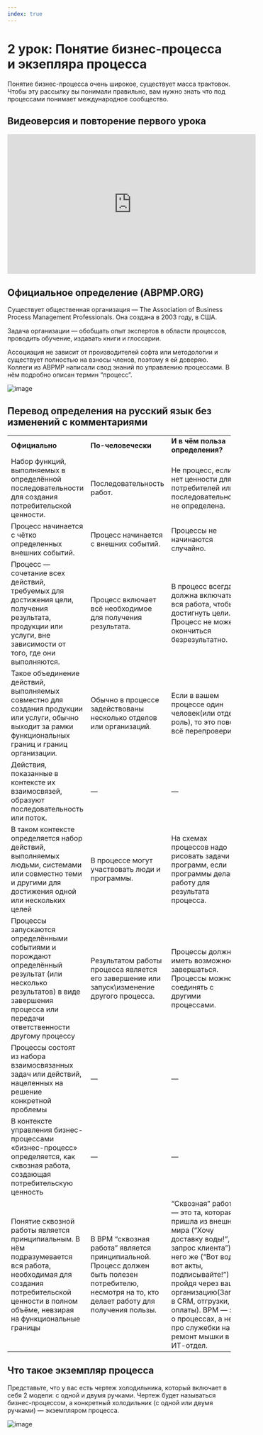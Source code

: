 ```yaml
---
index: true
---
```


# 2 урок:  Понятие бизнес-процесса и экзепляра процесса

Понятие бизнес-процесса очень широкое, существует масса трактовок. Чтобы эту рассылку вы понимали правильно, вам нужно знать что под процессами понимает международное сообщество.

## Видеоверсия и повторение первого урока

<iframe width="560" height="315" src="https://www.youtube.com/embed/iFPKWpHA9pk?si=BOxh7YNDD3WQQHdh" title="YouTube video player" frameborder="0" allow="accelerometer; autoplay; clipboard-write; encrypted-media; gyroscope; picture-in-picture; web-share" referrerpolicy="strict-origin-when-cross-origin" allowfullscreen></iframe>

## Официальное определение (ABPMP.ORG)

Существует общественная организация — The Association of Business Process Management Professionals. Она создана в 2003 году, в США. 

Задача организации — обобщать опыт экспертов в области процессов, проводить обучение, издавать книги и глоссарии.

Ассоциация не зависит от производителей софта или методологии и существует полностью на взносы членов, поэтому я ей доверяю.
Коллеги из ABPMP написали свод знаний по управлению процессами. В нём подробно описан термин “процесс”.  

![image](2_lesson_1.png)


## Перевод определения на русский язык без изменений с комментариями

||||
|--- |--- |--- |
|**Официально**|**По-человечески**|**И в чём польза определения?**|
|Набор функций, выполняемых в определённой последовательности для создания потребительской ценности.|Последовательность работ.|Не процесс, если нет ценности для потребителей или последовательность не определена.|
|Процесс начинается с чётко определенных внешних событий.|Процесс начинается с внешних событий.|Процессы не начинаются случайно.|
|Процесс — сочетание всех действий, требуемых для достижения цели, получения результата, продукции или услуги, вне зависимости от того, где они выполняются.|Процесс включает всё необходимое для получения результата.|В процесс всегда должна включаться вся работа, чтобы достигнуть цели. Процесс не может окончиться безрезультатно.|
|Такое объединение действий, выполняемых совместно для создания продукции или услуги, обычно выходит за рамки функциональных границ и границ организации.|Обычно в процессе задействованы несколько отделов или организаций.|Если в вашем процессе один человек(или отдел, роль), то это повод всё перепроверить.|
|Действия, показанные в контексте их взаимосвязей, образуют последовательность или поток.|—|—|
|В таком контексте определяется набор действий, выполняемых людьми, системами или совместно теми и другими для достижения одной или нескольких целей|В процессе могут участвовать люди и программы.|На схемах процессов надо рисовать задачи для программ, если программы делают работу для результата процесса.|
|Процессы запускаются определёнными событиями и порождают определённый результат (или несколько результатов) в виде завершения процесса или передачи ответственности другому процессу|Результатом работы процесса является его завершение или запуск\изменение другого процесса.|Процессы должны иметь возможность завершаться. Процессы можно соединять с другими процессами.|
|Процессы состоят из набора взаимосвязанных задач или действий, нацеленных на решение конкретной проблемы|—|—|
|В контексте управления бизнес-процессами «бизнес-процесс» определяется, как сквозная работа, создающая потребительскую ценность|—|—|
|Понятие сквозной работы является принципиальным. В нём подразумевается вся работа, необходимая для создания потребительской ценности в полном объёме, невзирая на функциональные границы|В BPM “сквозная работа” является принципиальной. Процесс должен быть полезен потребителю, несмотря на то, кто делает работу для получения пользы.|“Сквозная” работа — это та, которая пришла из внешнего мира (“Хочу доставку воды!”, запрос клиента”) и в него же (“Вот вода, вот акты, подписывайте!”) пройдя через вашу организацию(Записи в CRM, отгрузки, оплаты). BPM — это о процессах, а не про служебки на ремонт мышки в ИТ-отдел.|


## Что такое экземпляр процесса

Представьте, что у вас есть чертеж холодильника, который включает в себя 2 модели: с одной и двумя ручками. Чертеж будет называться бизнес-процессом, а конкретный холодильник (с одной или двумя ручками) — экземпляром процесса.  


![image](2_lesson_2.png)